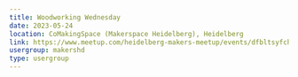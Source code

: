 ```yaml
---
title: Woodworking Wednesday
date: 2023-05-24
location: CoMakingSpace (Makerspace Heidelberg), Heidelberg
link: https://www.meetup.com/heidelberg-makers-meetup/events/dfbltsyfchbgc/
usergroup: makershd
type: usergroup
---
```

